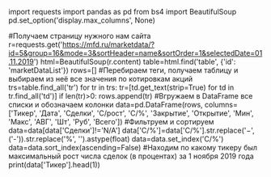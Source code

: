 import requests
import pandas as pd
from bs4 import BeautifulSoup
pd.set_option('display.max_columns', None)

#Получаем страницу нужного нам сайта
r=requests.get('https://mfd.ru/marketdata/?id=5&group=16&mode=3&sortHeader=name&sortOrder=1&selectedDate=01.11.2019')
html=BeautifulSoup(r.content)
table=html.find('table', {'id': 'marketDataList'})
rows=[]
#Перебираем теги, получаем таблицу и выбираем из неё все значения по котировкам акций
trs=table.find_all('tr')
for tr in trs:
    tr=[td.get_text(strip=True) for td in tr.find_all('td')]
    if len(tr)>0:
        rows.append(tr)
#Вгружаем в DataFrame все списки и обозначаем колонки
data=pd.DataFrame(rows, columns=['Тикер', 'Дата', 'Сделки', 'С/рост', 'С/%', 'Закрытие', 'Открытие', 'Мин', 'Макс', 'АВГ', 'Шт', 'Руб', 'Всего'])
#Фильтруем и сортируем
data=data[data['Сделки']!='N/A']
data['С/%']=data['С/%'].str.replace('−', ('-')).str.replace('%', '').astype(float)
data=data.set_index('С/%')
data=data.sort_index(ascending=False)
#Находим по какому тикеру был максимальный рост числа сделок (в процентах) за 1 ноября 2019 года
print(data['Тикер'].head(1))
